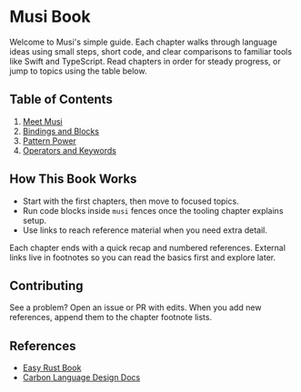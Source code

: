 # Musi Book

Welcome to Musi's simple guide. Each chapter walks through language ideas using small steps, short code, and clear comparisons to familiar tools like Swift and TypeScript. Read chapters in order for steady progress, or jump to topics using the table below.

## Table of Contents

1. [Meet Musi](01-meet-musi.md)
2. [Bindings and Blocks](02-bindings-and-blocks.md)
3. [Pattern Power](03-patterns.md)
4. [Operators and Keywords](04-operators-and-keywords.md)

## How This Book Works

- Start with the first chapters, then move to focused topics.
- Run code blocks inside `musi` fences once the tooling chapter explains setup.
- Use links to reach reference material when you need extra detail.

Each chapter ends with a quick recap and numbered references. External links live in footnotes so you can read the basics first and explore later.

## Contributing

See a problem? Open an issue or PR with edits. When you add new references, append them to the chapter footnote lists.

## References

- [Easy Rust Book](https://dhghomon.github.io/easy_rust/)
- [Carbon Language Design Docs](https://github.com/carbon-language/carbon-lang/tree/trunk/docs/design)
